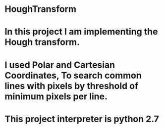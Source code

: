 # HoughTransform
# In this project I am implementing the Hough transform.
# I used Polar and Cartesian Coordinates, To search common lines with pixels by threshold of minimum pixels per line.

# This project interpreter is python 2.7
